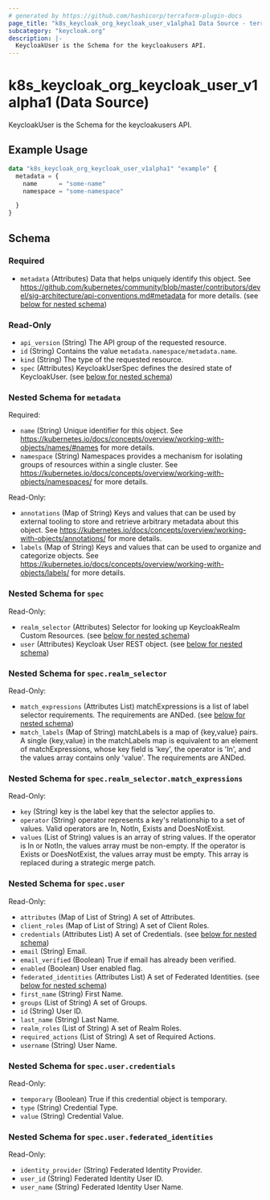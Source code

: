 ```yaml
---
# generated by https://github.com/hashicorp/terraform-plugin-docs
page_title: "k8s_keycloak_org_keycloak_user_v1alpha1 Data Source - terraform-provider-k8s"
subcategory: "keycloak.org"
description: |-
  KeycloakUser is the Schema for the keycloakusers API.
---
```


# k8s_keycloak_org_keycloak_user_v1alpha1 (Data Source)

KeycloakUser is the Schema for the keycloakusers API.

## Example Usage

```terraform
data "k8s_keycloak_org_keycloak_user_v1alpha1" "example" {
  metadata = {
    name      = "some-name"
    namespace = "some-namespace"

  }
}
```

<!-- schema generated by tfplugindocs -->
## Schema

### Required

- `metadata` (Attributes) Data that helps uniquely identify this object. See https://github.com/kubernetes/community/blob/master/contributors/devel/sig-architecture/api-conventions.md#metadata for more details. (see [below for nested schema](#nestedatt--metadata))

### Read-Only

- `api_version` (String) The API group of the requested resource.
- `id` (String) Contains the value `metadata.namespace/metadata.name`.
- `kind` (String) The type of the requested resource.
- `spec` (Attributes) KeycloakUserSpec defines the desired state of KeycloakUser. (see [below for nested schema](#nestedatt--spec))

<a id="nestedatt--metadata"></a>
### Nested Schema for `metadata`

Required:

- `name` (String) Unique identifier for this object. See https://kubernetes.io/docs/concepts/overview/working-with-objects/names/#names for more details.
- `namespace` (String) Namespaces provides a mechanism for isolating groups of resources within a single cluster. See https://kubernetes.io/docs/concepts/overview/working-with-objects/namespaces/ for more details.

Read-Only:

- `annotations` (Map of String) Keys and values that can be used by external tooling to store and retrieve arbitrary metadata about this object. See https://kubernetes.io/docs/concepts/overview/working-with-objects/annotations/ for more details.
- `labels` (Map of String) Keys and values that can be used to organize and categorize objects. See https://kubernetes.io/docs/concepts/overview/working-with-objects/labels/ for more details.


<a id="nestedatt--spec"></a>
### Nested Schema for `spec`

Read-Only:

- `realm_selector` (Attributes) Selector for looking up KeycloakRealm Custom Resources. (see [below for nested schema](#nestedatt--spec--realm_selector))
- `user` (Attributes) Keycloak User REST object. (see [below for nested schema](#nestedatt--spec--user))

<a id="nestedatt--spec--realm_selector"></a>
### Nested Schema for `spec.realm_selector`

Read-Only:

- `match_expressions` (Attributes List) matchExpressions is a list of label selector requirements. The requirements are ANDed. (see [below for nested schema](#nestedatt--spec--realm_selector--match_expressions))
- `match_labels` (Map of String) matchLabels is a map of {key,value} pairs. A single {key,value} in the matchLabels map is equivalent to an element of matchExpressions, whose key field is 'key', the operator is 'In', and the values array contains only 'value'. The requirements are ANDed.

<a id="nestedatt--spec--realm_selector--match_expressions"></a>
### Nested Schema for `spec.realm_selector.match_expressions`

Read-Only:

- `key` (String) key is the label key that the selector applies to.
- `operator` (String) operator represents a key's relationship to a set of values. Valid operators are In, NotIn, Exists and DoesNotExist.
- `values` (List of String) values is an array of string values. If the operator is In or NotIn, the values array must be non-empty. If the operator is Exists or DoesNotExist, the values array must be empty. This array is replaced during a strategic merge patch.



<a id="nestedatt--spec--user"></a>
### Nested Schema for `spec.user`

Read-Only:

- `attributes` (Map of List of String) A set of Attributes.
- `client_roles` (Map of List of String) A set of Client Roles.
- `credentials` (Attributes List) A set of Credentials. (see [below for nested schema](#nestedatt--spec--user--credentials))
- `email` (String) Email.
- `email_verified` (Boolean) True if email has already been verified.
- `enabled` (Boolean) User enabled flag.
- `federated_identities` (Attributes List) A set of Federated Identities. (see [below for nested schema](#nestedatt--spec--user--federated_identities))
- `first_name` (String) First Name.
- `groups` (List of String) A set of Groups.
- `id` (String) User ID.
- `last_name` (String) Last Name.
- `realm_roles` (List of String) A set of Realm Roles.
- `required_actions` (List of String) A set of Required Actions.
- `username` (String) User Name.

<a id="nestedatt--spec--user--credentials"></a>
### Nested Schema for `spec.user.credentials`

Read-Only:

- `temporary` (Boolean) True if this credential object is temporary.
- `type` (String) Credential Type.
- `value` (String) Credential Value.


<a id="nestedatt--spec--user--federated_identities"></a>
### Nested Schema for `spec.user.federated_identities`

Read-Only:

- `identity_provider` (String) Federated Identity Provider.
- `user_id` (String) Federated Identity User ID.
- `user_name` (String) Federated Identity User Name.
